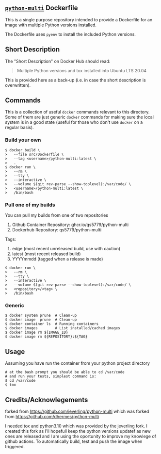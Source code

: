 ## [`python-multi`][1] Dockerfile

This is a single purpose repository intended to provide a Dockerfile for an
image with multiple Python versions installed.

The Dockerfile uses `pyenv` to install the included Python versions.

## Short Description

The "Short Description" on Docker Hub should read:

> Multiple Python versions and tox installed into Ubuntu LTS 20.04

This is provided here as a back-up (i.e. in case the short
description is overwritten).

## Commands

This is a collection of useful `docker` commands relevant to
this directory. Some of them are just generic `docker` commands
for making sure the local system is in a good state (useful
for those who don't use `docker` on a regular basis).

### Build your own

```
$ docker build \
>   --file src/Dockerfile \
>   --tag <username>/python-multi:latest \
>   .
$ docker run \
>   --rm \
>   --tty \
>   --interactive \
>   --volume $(git rev-parse --show-toplevel):/var/code/ \
>   <username>/python-multi:latest \
>   /bin/bash
``` 

### Pull one of my builds

You can pull my builds from one of two repositories

1. Github Container Repository: ghcr.io/qs5779/python-multi
2. Dockerhub Repository: qs5779/python-multi

Tags:
1. edge (most recent unreleased build, use with caution)
1. latest (most recent released build)
1. YYYYmmdd (tagged when a release is made)

```
$ docker run \
>   --rm \
>   --tty \
>   --interactive \
>   --volume $(git rev-parse --show-toplevel):/var/code/ \
>   <repository>/<tag> \
>   /bin/bash
```

### Generic

```
$ docker system prune  # Clean-up
$ docker image  prune  # Clean-up
$ docker container ls  # Running containers
$ docker images        # List installed/cached images
$ docker image rm ${IMAGE_ID}
$ docker image rm ${REPOSITORY}:${TAG}
```

## Usage

Assuming you have run the container from your python project directory

```
# at the bash prompt you should be able to cd /var/code
# and run your tests, simplest command is:
$ cd /var/code
$ tox
```


[1]: https://hub.docker.com/r/qs5779/python-multi/

## Credits/Acknowlegements

forked from https://github.com/jeverling/python-multi which was forked from
https://github.com/dhermes/python-multi

I needed tox and python3.10 which was provided by the jeverling fork.
I created this fork as I'll hopefull keep the python versions updatef as new ones are released and I am using the oportunity to improve my knowlege of github actions. To automatically build, test and push the image when triggered.
